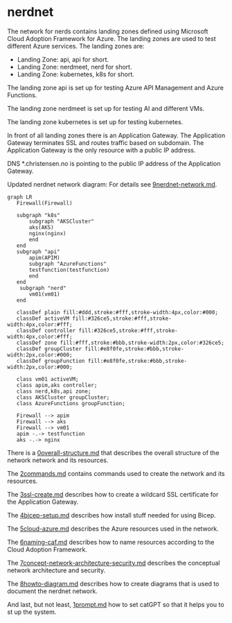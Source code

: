 # nerdnet

The network for nerds contains landing zones defined using Microsoft Cloud Adoption Framework for Azure. The landing zones are used to test different Azure services. The landing zones are:

* Landing Zone: api, api for short.
* Landing Zone: nerdmeet, nerd for short.
* Landing Zone: kubernetes, k8s for short.

The landing zone api is set up for testing Azure API Management and Azure Functions.

The landing zone nerdmeet is set up for testing AI and different VMs.

The landing zone kubernetes is set up for testing kubernetes.

In front of all landing zones there is an Application Gateway. The Application Gateway terminates SSL and routes traffic based on subdomain. The Application Gateway is the only resource with a public IP address.

DNS *.christensen.no is pointing to the public IP address of the Application Gateway.

Updated nerdnet network diagram:
For details see [9nerdnet-network.md](9nerdnet-network.md).

```mermaid
graph LR
   Firewall(Firewall)
   
   subgraph "k8s"
       subgraph "AKSCluster"
       aks(AKS) 
       nginx(nginx)
       end
   end
   subgraph "api"
       apim(APIM)
       subgraph "AzureFunctions"
       testfunction(testfunction)
       end
   end
    subgraph "nerd"
       vm01(vm01)
   end

   classDef plain fill:#ddd,stroke:#fff,stroke-width:4px,color:#000;
   classDef activeVM fill:#326ce5,stroke:#fff,stroke-width:4px,color:#fff;
   classDef controller fill:#326ce5,stroke:#fff,stroke-width:4px,color:#fff;
   classDef zone fill:#fff,stroke:#bbb,stroke-width:2px,color:#326ce5;
   classDef groupCluster fill:#e8f0fe,stroke:#bbb,stroke-width:2px,color:#000; 
   classDef groupFunction fill:#e8f0fe,stroke:#bbb,stroke-width:2px,color:#000; 

   class vm01 activeVM;
   class apim,aks controller;
   class nerd,k8s,api zone;
   class AKSCluster groupCluster;
   class AzureFunctions groupFunction;

   Firewall --> apim
   Firewall --> aks
   Firewall --> vm01
   apim -.-> testfunction
   aks -.-> nginx
```

There is a [0overall-structure.md](0overall-structure.md) that describes the overall structure of the network network and its resources.

The [2commands.md](2commands.md) contains commands used to create the network and its resources.

The [3ssl-create.md](3ssl-create.md) describes how to create a wildcard SSL certificate for the Application Gateway.

The [4bicep-setup.md](4bicep-setup.md) describes how install stuff needed for using Bicep.

The [5cloud-azure.md](5cloud-azure.md) describes the Azure resources used in the network.

The [6naming-caf.md](6naming-caf.md) describes how to name resources according to the Cloud Adoption Framework.

The [7concept-network-architecture-security.md](7concept-network-architecture-security.md) describes the conceptual network architecture and security.

The [8howto-diagram.md](8howto-diagram.md) describes how to create diagrams that is used to document the nerdnet network.

And last, but not least, [1prompt.md](1prompt.md) how to set catGPT so that it helps you to st up the system.

